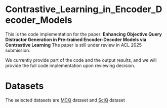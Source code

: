 # Contrastive_Learning_in_Encoder_Decoder_Models
This is the code implementation for the paper:
**Enhancing Objective Query Distractor Generation in Pre-trained Encoder-Decoder Models via Contrastive Learning**
The paper is still under review in ACL 2025 submission.

We currently provide part of the code and the output results, and we will provide the full code implementation upon reviewing decision.

# Datasets
The selected datasets are [MCQ](https://github.com/DRSY/DGen) dataset and [SciQ](https://huggingface.co/datasets/allenai/sciq) dataset
